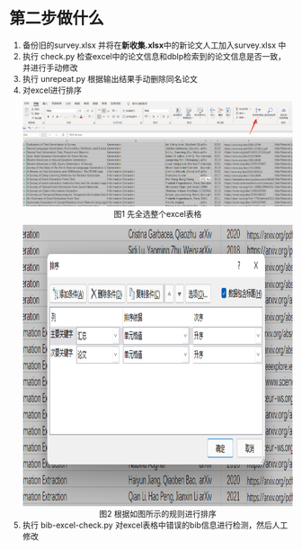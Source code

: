 # 第二步做什么

1. 备份旧的survey.xlsx 并将在**新收集.xlsx**中的新论文人工加入survey.xlsx 中
2. 执行 check.py 检查excel中的论文信息和dblp检索到的论文信息是否一致，并进行手动修改
3. 执行 unrepeat.py 根据输出结果手动删除同名论文
4. 对excel进行排序
   <div align="center" style="padding-top:10px;margin-bottom:10px;"> <img width=500px src="第二步-流程1.png"/><br> 图1 先全选整个excel表格 </div>
   <div align="center"> <img height=500px src="第二步-流程2.png"/><br> 图2 根据如图所示的规则进行排序 </div>
5. 执行 bib-excel-check.py 对excel表格中错误的bib信息进行检测，然后人工修改